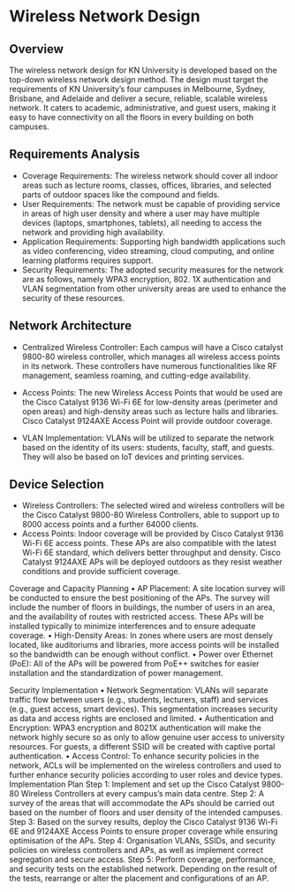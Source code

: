 # Wireless Network Design

## Overview
The wireless network design for KN University is developed based on the top-down wireless network design method. The design must target the requirements of KN University’s four campuses in Melbourne, Sydney, Brisbane, and Adelaide and deliver a secure, reliable, scalable wireless network. It caters to academic, administrative, and guest users, making it easy to have connectivity on all the floors in every building on both campuses.

## Requirements Analysis

-	Coverage Requirements:
The wireless network should cover all indoor areas such as lecture rooms, classes, offices, libraries, and selected parts of outdoor spaces like the compound and fields.
-	User Requirements: 
The network must be capable of providing service in areas of high user density and where a user may have multiple devices (laptops, smartphones, tablets), all needing to access the network and providing high availability.
-	Application Requirements: 
Supporting high bandwidth applications such as video conferencing, video streaming, cloud computing, and online learning platforms requires support.
-	Security Requirements: 
The adopted security measures for the network are as follows, namely WPA3 encryption, 802. 1X authentication and VLAN segmentation from other university areas are used to enhance the security of these resources.

## Network Architecture
-	Centralized Wireless Controller: 
Each campus will have a Cisco catalyst 9800-80 wireless controller, which manages all wireless access points in its network. These controllers have numerous functionalities like RF management, seamless roaming, and cutting-edge availability.
-	Access Points: 
The new Wireless Access Points that would be used are the Cisco Catalyst 9136 Wi-Fi 6E for low-density areas (perimeter and open areas) and high-density areas such as lecture halls and libraries. Cisco Catalyst 9124AXE Access Point will provide outdoor coverage.

-	VLAN Implementation: 
VLANs will be utilized to separate the network based on the identity of its users: students, faculty, staff, and guests. They will also be based on IoT devices and printing services.

## Device Selection
-	Wireless Controllers: 
The selected wired and wireless controllers will be the Cisco Catalyst 9800-80 Wireless Controllers, able to support up to 8000 access points and a further 64000 clients.
-	Access Points:
Indoor coverage will be provided by Cisco Catalyst 9136 Wi-Fi 6E access points. These APs are also compatible with the latest Wi-Fi 6E standard, which delivers better throughput and density. Cisco Catalyst 9124AXE APs will be deployed outdoors as they resist weather conditions and provide sufficient coverage.

Coverage and Capacity Planning
•	AP Placement: 
A site location survey will be conducted to ensure the best positioning of the APs. The survey will include the number of floors in buildings, the number of users in an area, and the availability of routes with restricted access. These APs will be installed typically to minimize interferences and to ensure adequate coverage.
•	High-Density Areas:
 In zones where users are most densely located, like auditoriums and libraries, more access points will be installed so the bandwidth can be enough without conflict.
•	Power over Ethernet (PoE): 
All of the APs will be powered from PoE++ switches for easier installation and the standardization of power management.


Security Implementation
•	Network Segmentation: 
VLANs will separate traffic flow between users (e.g., students, lecturers, staff) and services (e.g., guest access, smart devices). This segmentation increases security as data and access rights are enclosed and limited.
•	Authentication and Encryption: 
WPA3 encryption and 8021X authentication will make the network highly secure so as only to allow genuine user access to university resources. For guests, a different SSID will be created with captive portal authentication.
•	Access Control: 
To enhance security policies in the network, ACLs will be implemented on the wireless controllers and used to further enhance security policies according to user roles and device types.
Implementation Plan
Step 1: Implement and set up the Cisco Catalyst 9800-80 Wireless Controllers at every campus’s main data centre.
Step 2: A survey of the areas that will accommodate the APs should be carried out based on the number of floors and user density of the intended campuses.
Step 3: Based on the survey results, deploy the Cisco Catalyst 9136 Wi-Fi 6E and 9124AXE Access Points to ensure proper coverage while ensuring optimisation of the APs.
Step 4: Organisation VLANs, SSIDs, and security policies on wireless controllers and APs, as well as implement correct segregation and secure access.
Step 5: Perform coverage, performance, and security tests on the established network. Depending on the result of the tests, rearrange or alter the placement and configurations of an AP.
